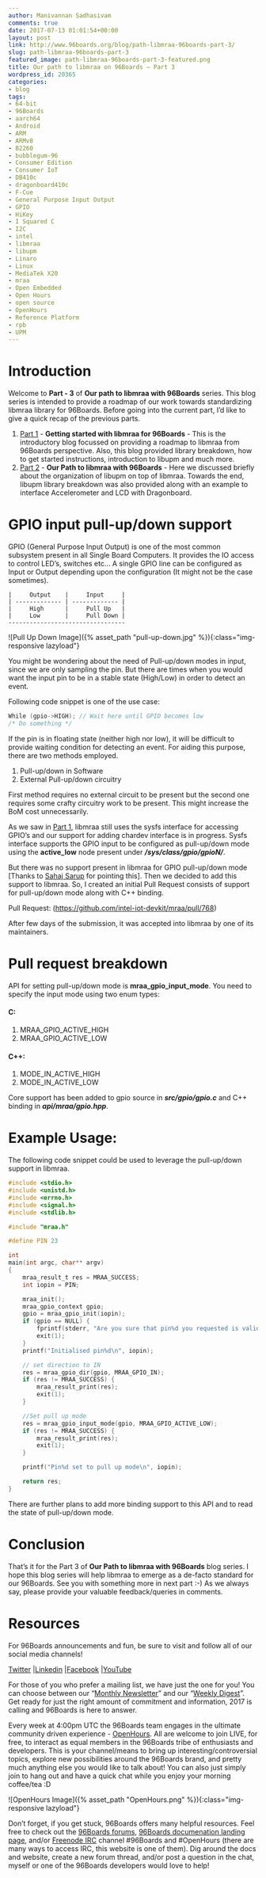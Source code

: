 ```yaml
---
author: Manivannan Sadhasivam
comments: true
date: 2017-07-13 01:01:54+00:00
layout: post
link: http://www.96boards.org/blog/path-libmraa-96boards-part-3/
slug: path-libmraa-96boards-part-3
featured_image: path-libmraa-96boards-part-3-featured.png
title: Our path to libmraa on 96Boards – Part 3
wordpress_id: 20365
categories:
- blog
tags:
- 64-bit
- 96Boards
- aarch64
- Android
- ARM
- ARMv8
- B2260
- bubblegum-96
- Consumer Edition
- Consumer IoT
- DB410c
- dragonboard410c
- F-Cue
- General Purpose Input Output
- GPIO
- HiKey
- I Squared C
- I2C
- intel
- libmraa
- libupm
- Linaro
- Linux
- MediaTek X20
- mraa
- Open Embedded
- Open Hours
- open source
- OpenHours
- Reference Platform
- rpb
- UPM
---
```


# **Introduction**

Welcome to **Part - 3** of **Our path to libmraa with 96Boards** series. This blog series is intended to provide a roadmap of our 
work towards standardizing libmraa library for 96Boards. Before going into the current part, I’d like to give a quick recap 
of the previous parts.

1. [Part 1](http://www.96boards.org/blog/path-libmraa-96boards-part-1/) - **Getting started with libmraa for 96Boards** - This is the introductory blog focussed on providing a roadmap to libmraa from 96Boards perspective. Also, this blog provided library breakdown, how to get started instructions, introduction to libupm and much more.
2. [Part 2](http://www.96boards.org/blog/path-libmraa-96boards-part-2/) - **Our Path to libmraa with 96Boards** - Here we discussed briefly about the organization of libupm on top of libmraa. Towards the end, libupm library breakdown was also provided along with an example to interface Accelerometer and LCD with Dragonboard.

# **GPIO input pull-up/down support**

GPIO (General Purpose Input Output) is one of the most common subsystem present in all Single Board Computers. It provides the IO access to control LED’s, switches etc… A single GPIO line can be configured as Input or Output depending upon the configuration (It might not be the case sometimes). 

    |     Output    |     Input     |
    | ------------- | ------------- |
    |     High      |     Pull Up   |
    |     Low       |     Pull Down |
    ---------------------------------

![Pull Up Down Image]({% asset_path "pull-up-down.jpg" %}){:class="img-responsive lazyload"}

You might be wondering about the need of Pull-up/down modes in input, since we are only sampling the pin. But there are times when you would want the input pin to be in a stable state (High/Low) in order to detect an event.

Following code snippet is one of the use case:

```C
While (gpio->HIGH); // Wait here until GPIO becomes low
/* Do something */
```

If the pin is in floating state (neither high nor low), it will be difficult to provide waiting condition for detecting an event. For aiding this purpose, there are two methods employed.

1. Pull-up/down in Software
2. External Pull-up/down circuitry

First method requires no external circuit to be present but the second one requires some crafty circuitry work to be present. This might increase the BoM cost unnecessarily. 

As we saw in [Part 1](http://www.96boards.org/blog/path-libmraa-96boards-part-1/), libmraa still uses the sysfs interface for accessing GPIO’s and our support for adding chardev interface is in progress. Sysfs interface supports the GPIO input to be configured as pull-up/down mode using the **active_low** node present under **_/sys/class/gpio/gpioN/_**. 

But there was no support present in libmraa for GPIO pull-up/down mode [Thanks to [Sahaj Sarup](https://twitter.com/sahajsarup) for pointing this]. Then we decided to add this support to libmraa. So, I created an initial Pull Request consists of support for pull-up/down mode along with C++ binding. 

Pull Request: (https://github.com/intel-iot-devkit/mraa/pull/768) 

After few days of the submission, it was accepted into libmraa by one of its maintainers. 

# **Pull request breakdown**

API for setting pull-up/down mode is **mraa_gpio_input_mode**. You need to specify the input mode using two enum types:

#### C:

1. MRAA_GPIO_ACTIVE_HIGH
2. MRAA_GPIO_ACTIVE_LOW

#### C++:

1. MODE_IN_ACTIVE_HIGH
2. MODE_IN_ACTIVE_LOW


Core support has been added to gpio source in **_src/gpio/gpio.c_** and C++ binding in **_api/mraa/gpio.hpp_**. 

# **Example Usage**:

The following code snippet could be used to leverage the pull-up/down support in libmraa.

```c
#include <stdio.h>
#include <unistd.h>
#include <errno.h>
#include <signal.h>
#include <stdlib.h>

#include "mraa.h"

#define PIN 23

int
main(int argc, char** argv)
{
    mraa_result_t res = MRAA_SUCCESS;
    int iopin = PIN;

    mraa_init();
    mraa_gpio_context gpio;
    gpio = mraa_gpio_init(iopin);
    if (gpio == NULL) {
        fprintf(stderr, "Are you sure that pin%d you requested is valid on your platform?",    iopin);
        exit(1);
    }
    printf("Initialised pin%d\n", iopin);

    // set direction to IN
    res = mraa_gpio_dir(gpio, MRAA_GPIO_IN);
    if (res != MRAA_SUCCESS) {
        mraa_result_print(res);
        exit(1);
    }

    //Set pull up mode
    res = mraa_gpio_input_mode(gpio, MRAA_GPIO_ACTIVE_LOW);
    if (res != MRAA_SUCCESS) {
        mraa_result_print(res);
        exit(1);
    }

    printf("Pin%d set to pull up mode\n", iopin);

    return res;
}
```

There are further plans to add more binding support to this API and to read the state of pull-up/down mode.

# **Conclusion**

That’s it for the Part 3 of **Our Path to libmraa with 96Boards** blog series. I hope this blog series will help libmraa to emerge as a de-facto standard for our 96Boards. See you with something more in next part :-) As we always say, please provide your valuable feedback/queries in comments.

# Resources

For 96Boards announcements and fun, be sure to visit and follow all of our social media channels!

[Twitter](https://twitter.com/96Boards) &#124;[Linkedin](https://www.linkedin.com/company/6637095?trk=tyah&trkInfo=clickedVertical%3Ashowcase%2CclickedEntityId%3A6637095%2Cidx%3A1-1-1%2CtarId%3A1483603913878%2Ctas%3A96boards) &#124;[Facebook](https://www.facebook.com/96Boards/) &#124;[YouTube](https://www.youtube.com/c/96boards)

For those of you who prefer a mailing list, we have just the one for you! You can choose between our “[Monthly Newsletter](http://www.96boards.org/newsletter/)” and our “[Weekly Digest](http://www.96boards.org/newsletter/digest/)”. Get ready for just the right amount of commitment and information, 2017 is calling and 96Boards is here to answer.

Every week at 4:00pm UTC the 96Boards team engages in the ultimate community driven experience - [OpenHours](http://www.96boards.org/openhours/). All are welcome to join LIVE, for free, to interact as equal members in the 96Boards tribe of enthusiasts and developers. This is your channel/means to bring up interesting/controversial topics, explore new possibilities around the 96Boards brand, and pretty much anything else you would like to talk about! You can also just simply join to hang out and have a quick chat while you enjoy your morning coffee/tea :D

![OpenHours Image]({% asset_path "OpenHours.png" %}){:class="img-responsive lazyload"}


Don’t forget, if you get stuck, 96Boards offers many helpful resources. Feel free to check out the [96Boards forums](http://www.96boards.org/forums/), [96Boards documenation landing page](https://github.com/96boards/documentation/), and/or [Freenode IRC](http://webchat.freenode.net/?channels=%2396boards) channel #96Boards and #OpenHours (there are many ways to access IRC, this website is one of them). Dig around the docs and website, create a new forum thread, and/or post a question in the chat, myself or one of the 96Boards developers would love to help!

